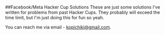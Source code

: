 ##Facebook/Meta Hacker Cup Solutions
These are just some solutions I've written for problems from past Hacker Cups. They probably will exceed the time limit, but I'm just doing this for fun so yeah.

You can reach me via email - kopichiki@gmail.com.
